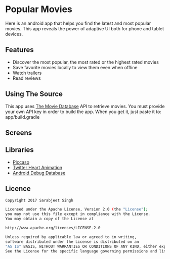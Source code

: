 # Popular Movies

Here is an android app that helps you find the latest and most popular movies.
This app reveals the power of adaptive UI both for phone and tablet devices.

## Features

 - Discover the most popular, the most rated or the highest rated movies
 - Save favorite movies locally to view them even when offline
 - Watch trailers
 - Read reviews
  
## Using The Source
 
 This app uses [The Movie Database](https://www.themoviedb.org/documentation/api) API to retrieve movies. You must provide your own API key in order to build the app. When you get it, just paste it to:  app/build.gradle 
 
 
## Screens





## Libraries

 - [Piccaso](https://github.com/square/picasso)
 - [Twitter Heart Animation](https://github.com/jd-alexander/LikeButton)
 - [Android Debug Database](https://github.com/amitshekhariitbhu/Android-Debug-Database)
 
## Licence


```sh
Copyright 2017 Sarabjeet Singh

Licensed under the Apache License, Version 2.0 (the "License"); 
you may not use this file except in compliance with the License.
You may obtain a copy of the License at

http://www.apache.org/licenses/LICENSE-2.0

Unless required by applicable law or agreed to in writing, 
software distributed under the License is distributed on an
"AS IS" BASIS, WITHOUT WARRANTIES OR CONDITIONS OF ANY KIND, either express or implied. 
See the License for the specific language governing permissions and limitations under the License.
```
